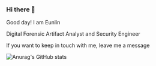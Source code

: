 ### Hi there 👋

Good day! I am Eunlin

Digital Forensic Artifact Analyst and Security Engineer

If you want to keep in touch with me, leave me a message

![Anurag's GitHub stats](https://github-readme-stats.vercel.app/api?username=Leeeunlin&count_private=true&include_all_commits=true&show_icons=true&theme=dark)
<!--
**Leeeunlin/leeeunlin** is a ✨ _special_ ✨ repository because its `README.md` (this file) appears on your GitHub profile.

Here are some ideas to get you started:

- 🔭 I’m currently working on ...
- 🌱 I’m currently learning ...
- 👯 I’m looking to collaborate on ...
- 🤔 I’m looking for help with ...
- 💬 Ask me about ...
- 📫 How to reach me: ...
- 😄 Pronouns: ...
- ⚡ Fun fact: ...
-->


